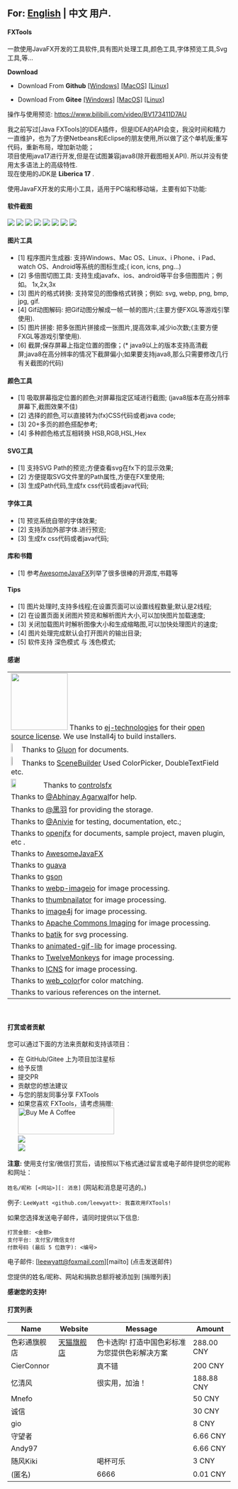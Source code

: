 ## For: [English](README.md) | 中文 用户.

#### FXTools

一款使用JavaFX开发的工具软件,具有图片处理工具,颜色工具,字体预览工具,Svg工具,等...

**Download**
- Download From **Github**
  [[Windows]](https://github.com/leewyatt/FXTools/releases)
  [[MacOS]](https://github.com/leewyatt/FXTools/releases)
  [[Linux]](https://github.com/leewyatt/FXTools/releases)

- Download From **Gitee**
  [[Windows]](https://gitee.com/leewyatt/FXTools/releases)
  [[MacOS]](https://gitee.com/leewyatt/FXTools/releases)
  [[Linux]](https://gitee.com/leewyatt/FXTools/releases)

操作与使用预览: https://www.bilibili.com/video/BV173411D7AU

我之前写过[Java FXTools]的IDEA插件，但是IDEA的API会变，我没时间和精力一直维护，也为了方便Netbeans和Eclipse的朋友使用,所以做了这个单机版;重写代码，重新布局，增加新功能；<br>
项目使用java17进行开发,但是在试图兼容java8(除开截图相关API). 所以并没有使用太多语法上的高级特性.<br />
现在使用的JDK是 **Liberica 17** . <br />


<span id="tools-doc" ></span>
使用JavaFX开发的实用小工具，适用于PC端和移动端，主要有如下功能:

#### 软件截图

<span id="screenshots" ></span>
![](readme_imgs/yl_1.png)
![](readme_imgs/yl_2.png)
![](readme_imgs/yl_3.png)
![](readme_imgs/yl_4.png)
![](readme_imgs/yl_cn_4.png)
![](readme_imgs/yl_cn_1.png)
![](readme_imgs/yl_cn_2.png)
![](readme_imgs/yl_cn_3.png)

#### 图片工具

<span id="image-tools" ></span>

- [1] 程序图片生成器: 支持Windows、Mac OS、Linux、i Phone、i Pad、watch OS、Android等系统的图标生成;( icon, icns, png...)
- [2] 多倍图切图工具: 支持生成javafx、ios、android等平台多倍图图片；例如。 1x,2x,3x
- [3] 图片的格式转换: 支持常见的图像格式转换；例如: svg, webp, png, bmp, jpg, gif.
- [4] Gif动图解码: 把Gif动图分解成一帧一帧的图片;(主要方便FXGL等游戏引擎使用).
- [5] 图片拼接: 把多张图片拼接成一张图片,提高效率,减少io次数;(主要方便FXGL等游戏引擎使用).
- [6] 截屏;保存屏幕上指定位置的图像；(* java9以上的版本支持高清截屏;java8在高分辨率的情况下截屏偏小;如果要支持java8,那么只需要修改几行有关截图的代码)

#### 颜色工具

<span id="color-tools" ></span>

- [1] 吸取屏幕指定位置的颜色;对屏幕指定区域进行截图; (java8版本在高分辨率屏幕下,截图效果不佳)
- [2] 选择的颜色,可以直接转为(fx)CSS代码或者java code;
- [3] 20+多页的颜色搭配参考;
- [4] 多种颜色格式互相转换 HSB,RGB,HSL,Hex

#### SVG工具

<span id="svg-tools" ></span>

- [1] 支持SVG Path的预览;方便查看svg在fx下的显示效果;
- [2] 方便提取SVG文件里的Path属性,方便在FX里使用;
- [3] 生成Path代码,生成fx css代码或者java代码;

#### 字体工具

<span id="font-tools" ></span>

- [1] 预览系统自带的字体效果;
- [2] 支持添加外部字体.进行预览;
- [3] 生成fx css代码或者java代码;

#### 库和书籍

<span id="library" ></span>

- [1] 参考[AwesomeJavaFX](https://github.com/mhrimaz/AwesomeJavaFX)列举了很多很棒的开源库,书籍等

#### Tips

<span id="tips" ></span>

- [1] 图片处理时,支持多线程;在设置页面可以设置线程数量;默认是2线程;
- [2] 在设置页面关闭图片预览和解析图片大小,可以加快图片加载速度;
- [3] 关闭加载图片时解析图像大小和生成缩略图,可以加快处理图片的速度;
- [4] 图片处理完成默认会打开图片的输出目录;
- [5] 软件支持 深色模式 与 浅色模式;

#### 感谢
<span id="thanks" ></span>

|                                                                                                                                                                                                                                                                                                   |
|---------------------------------------------------------------------------------------------------------------------------------------------------------------------------------------------------------------------------------------------------------------------------------------------------|
| <img src="https://www.ej-technologies.com/images/product_banners/install4j_large.png" width="128"> Thanks to [ej-technologies](https://www.ej-technologies.com/) for their [open source license](https://www.ej-technologies.com/buy/install4j/openSource). We use Install4j to build installers. |
| <img src="https://gluonhq.com/wp-content/uploads/2015/01/gluon_logo@2x.png" width="5%">Thanks to [Gluon](https://gluonhq.com/) for documents.                                                                                                                                                     |
| <img src="https://gluonhq.com/wp-content/uploads/2015/02/SceneBuilderLogo@2x.png" width="5%">Thanks to [SceneBuilder](https://github.com/gluonhq/scenebuilder) Used ColorPicker, DoubleTextField etc.                                                                                             |
| <img src="https://controlsfx.github.io/images/ControlsFX.png" width="15%">Thanks to [controlsfx](https://github.com/controlsfx/controlsfx)                                                                                                                                                        |
| Thanks to [@Abhinay Agarwal](https://github.com/abhinayagarwal)for help.                                                                                                                                                                                                                          |
| Thanks to [@黑羽](https://blog.thetbw.xyz/) for providing the storage.                                                                                                                                                                                                                             |
| Thanks to [@Anivie](https://github.com/Anivie) for testing, documentation, etc.;                                                                                                                                                                                                                  |
| Thanks to [openjfx](https://openjfx.io/) for documents, sample project, maven plugin, etc .                                                                                                                                                                                                       |
| Thanks to [AwesomeJavaFX](https://github.com/mhrimaz/AwesomeJavaFX)                                                                                                                                                                                                                               |                                                                                                                                                                                                     |
| Thanks to [guava](https://github.com/google/guava)                                                                                                                                                                                                                                                |
| Thanks to [gson](https://github.com/google/gson)                                                                                                                                                                                                                                                  |
| Thanks to [webp-imageio](https://github.com/sejda-pdf/webp-imageio) for image processing.                                                                                                                                                                                                         |
| Thanks to [thumbnailator](https://github.com/coobird/thumbnailator) for image processing.                                                                                                                                                                                                         |
| Thanks to [image4j](https://github.com/imcdonagh/image4j) for image processing.                                                                                                                                                                                                                   |
| Thanks to [Apache Commons Imaging](https://github.com/apache/commons-imaging) for image processing.                                                                                                                                                                                               |
| Thanks to [batik](https://github.com/apache/xmlgraphics-batik) for svg processing.                                                                                                                                                                                                                |
| Thanks to [animated-gif-lib](https://github.com/rtyley/animated-gif-lib-for-java) for image processing.                                                                                                                                                                                           |
| Thanks to [TwelveMonkeys](https://github.com/haraldk/TwelveMonkeys) for image processing.                                                                                                                                                                                                         |
| Thanks to [ICNS](https://github.com/gino0631/icns) for image processing.                                                                                                                                                                                                                          |
| Thanks to [web_color](https://gitee.com/song-xiansen/web_color)for color matching.                                                                                                                                                                                                                |
| Thanks to various references on the internet.                                                                                                                                                                                                                                                     |
<br />

#### 打赏或者贡献

<span id="donate" ></span>

您可以通过下面的方法来贡献和支持该项目：
* 在 GitHub/Gitee 上为项目加注星标
* 给予反馈
* 提交PR
* 贡献您的想法建议
* 与您的朋友同事分享 FXTools
* 如果您喜欢 FXTools，请考虑捐赠: <br />
  <a href="https://www.buymeacoffee.com/fxtools" target="_blank"><img src="https://cdn.buymeacoffee.com/buttons/v2/default-yellow.png" alt="Buy Me A Coffee" style="height: 60px !important;width: 217px !important;" ></a> <br />
  ![](src/main/resources/images/donate/wx.png) <br />
  ![](src/main/resources/images/donate/zfb.png) <br />

**注意:** 使用支付宝/微信打赏后，请按照以下格式通过留言或电子邮件提供您的昵称和网址：

`姓名/昵称 [<网站>][: 消息]` (网站和消息是可选的。)

例子: `LeeWyatt <github.com/leewyatt>: 我喜欢用FXTools!`

如果您选择发送电子邮件，请同时提供以下信息:
  ```text
  打赏金额: <金额>
  支付平台: 支付宝/微信支付
  付款号码 (最后 5 位数字): <编号>
  ```
电子邮件: [leewyatt@foxmail.com][mailto] (点击发送邮件)

您提供的姓名/昵称、网站和捐款总额将被添加到 [捐赠列表] <br />

  **感谢您的支持!**

#### 打赏列表

<span id="donors"></span>
 
| **Name**   | **Website**                                                                             | **Message**              | **Amount** |
|------------|-----------------------------------------------------------------------------------------|--------------------------|------------|
| 色彩通旗舰店     | [天猫旗舰店](https://secaitong.tmall.com/shop/view_shop.htm?spm=a230r.1.14.10.65396cf7wJJng) | 色卡选购! 打造中国色彩标准为您提供色彩解决方案 | 288.00 CNY |
| CierConnor |                                                                                         | 真不错                      | 200 CNY    |
| 忆清风        |                                                                                         | 很实用，加油！                  | 188.88 CNY |
| Mnefo      |             |                          | 50 CNY     |
| 诚信         |             |                          | 30 CNY     |
| gio        |                                                                                         |                          | 8 CNY      |
| 守望者        |                                                                                         |                          | 6.66 CNY   |
| Andy97     |                                                                                         |                          | 6.66 CNY   |
| 随风Kiki     |                                                                                         | 喝杯可乐                     | 3 CNY      |
| (匿名)       |                                                                                         | 6666                     | 0.01 CNY   |


